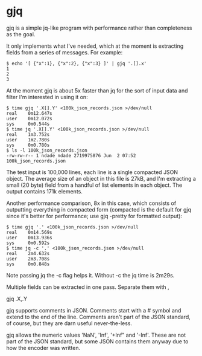 # gjq

gjq is a simple jq-like program with performance rather than completeness as the goal.

It only implements what I've needed, which at the moment is extracting fields from a series of messages.
For example:

    $ echo '[ {"x":1}, {"x":2}, {"x":3} ]' | gjq '.[].x'
    1
    2
    3

At the moment gjq is about 5x faster than jq for the sort of input data and filter I'm interested in using it on:

    $ time gjq '.X[].Y' <100k_json_records.json >/dev/null
    real    0m12.647s
    user    0m12.072s
    sys     0m0.544s
    $ time jq '.X[].Y' <100k_json_records.json >/dev/null
    real    1m3.752s
    user    1m2.780s
    sys     0m0.780s
    $ ls -l 100k_json_records.json
    -rw-rw-r-- 1 ndade ndade 2719975876 Jun  2 07:52 100k_json_records.json

The test input is 100,000 lines, each line is a single compacted JSON object. The average size of an object
in this file is 27kB, and I'm extracting a small (20 byte) field from a handful of list elements in each object.
The output contains 171k elements.


Another performance comparison, 8x in this case, which consists of outputting everything in compacted form
(compacted is the default for gjq since it's better for performance; use gjq -pretty for formatted output):

    $ time gjq '.' <100k_json_records.json >/dev/null
    real    0m14.569s
    user    0m13.936s
    sys     0m0.592s
    $ time jq -c '.' <100k_json_records.json >/dev/null
    real    2m4.632s
    user    2m3.708s
    sys     0m0.848s

Note passing jq the -c flag helps it. Without -c the jq time is 2m29s.


Multiple fields can be extracted in one pass. Separate them with ,

  gjq .X,.Y


gjq supports comments in JSON. Comments start with a # symbol and extend to the
end of the line. Comments aren't part of the JSON standard, of course, but they
are darn useful never-the-less.

gjq allows the numeric values 'NaN', 'Inf', '+Inf" and '-Inf'. These are not
part of the JSON standard, but some JSON contains them anyway due to how the
encoder was written.
